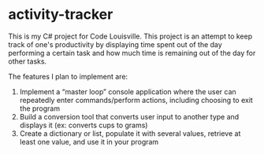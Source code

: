 # activity-tracker

This is my C# project for Code Louisville. This project is an attempt to keep track of one's productivity by displaying time spent out of the day performing a certain task and how much time is remaining out of the day for other tasks.

The features I plan to implement are:

  1. Implement a “master loop” console application where the user can repeatedly enter commands/perform actions, including choosing to exit the program
  2. Build a conversion tool that converts user input to another type and displays it (ex: converts cups to grams)
  3. Create a dictionary or list, populate it with several values, retrieve at least one value, and use it in your program
